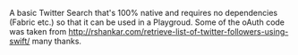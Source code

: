 A basic Twitter Search that's 100% native and requires no dependencies (Fabric etc.) so that it can be used in a Playgroud.  Some of the oAuth code was taken from http://rshankar.com/retrieve-list-of-twitter-followers-using-swift/ many thanks.  



